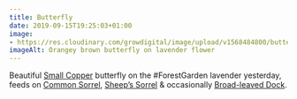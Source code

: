 ```yaml
---
title: Butterfly
date: 2019-09-15T19:25:03+01:00
image: 
- https://res.cloudinary.com/growdigital/image/upload/v1568484800/butterfly-0E5B1084.jpg
imageAlt: Orangey brown butterfly on lavender flower
---
```


Beautiful [Small Copper](https://butterfly-conservation.org/butterflies/small-copper) butterfly on the #ForestGarden lavender yesterday, feeds on [Common Sorrel](https://pfaf.org/user/plant.aspx?LatinName=Rumex+acetosa), [Sheep’s Sorrel](https://pfaf.org/user/Plant.aspx?LatinName=Rumex+acetosella) & occasionally [Broad-leaved Dock](https://pfaf.org/user/Plant.aspx?LatinName=Rumex+obtusifolius).
